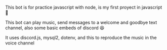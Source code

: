 This bot is for practice javascript with node, is my first proyect in javascript 🤗

This bot can play music, send messages to a welcome and goodbye text channel, also some basic embeds of discord 😆

It uses discord.js, mysql2, dotenv, and this to reproduce the music in the voice channel